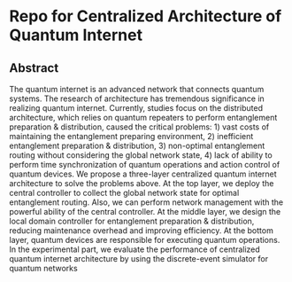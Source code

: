 # Repo for Centralized Architecture of Quantum Internet
## Abstract
The quantum internet is an advanced network that connects quantum systems. The research of architecture has tremendous significance in realizing quantum internet. Currently, studies focus on the distributed architecture, which relies on quantum repeaters to perform entanglement preparation & distribution, caused the critical problems: 1) vast costs of maintaining the entanglement preparing environment, 2) inefficient entanglement preparation & distribution, 3) non-optimal entanglement routing without considering the global network state, 4) lack of ability to perform time synchronization of quantum operations and action control of quantum devices. We propose a three-layer centralized quantum internet architecture to solve the problems above. At the top layer, we deploy the central controller to collect the global network state for optimal entanglement routing. Also, we can perform network management with the powerful ability of the central controller. At the middle layer, we design the local domain controller for entanglement preparation & distribution, reducing maintenance overhead and improving efficiency. At the bottom layer, quantum devices are responsible for executing quantum operations. In the experimental part, we evaluate the performance of centralized quantum internet architecture by using the discrete-event simulator for quantum networks
